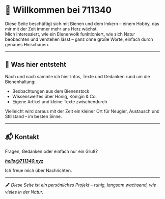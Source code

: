 # 🐝 Willkommen bei **711340**

Diese Seite beschäftigt sich mit Bienen und dem Imkern – einem Hobby, das mir mit der Zeit immer mehr ans Herz wächst.  
Mich interessiert, wie ein Bienenvolk funktioniert, wie sich Natur beobachten und verstehen lässt – ganz ohne große Worte, einfach durch genaues Hinschauen.

---

## 🌼 Was hier entsteht

Nach und nach sammle ich hier Infos, Texte und Gedanken rund um die Bienenhaltung:  
- Beobachtungen aus dem Bienenstock  
- Wissenswertes über Honig, Königin & Co.  
- Eigene Artikel und kleine Texte zwischendurch  

Vielleicht wird daraus mit der Zeit ein kleiner Ort für Neugier, Austausch und Stillstand – im besten Sinne.

---

## 📬 Kontakt

Fragen, Gedanken oder einfach nur ein Gruß?  

***hello@711340.xyz***

Ich freue mich über Nachrichten.

---

🖋️ *Diese Seite ist ein persönliches Projekt – ruhig, langsam wachsend, wie vieles in der Natur.*
